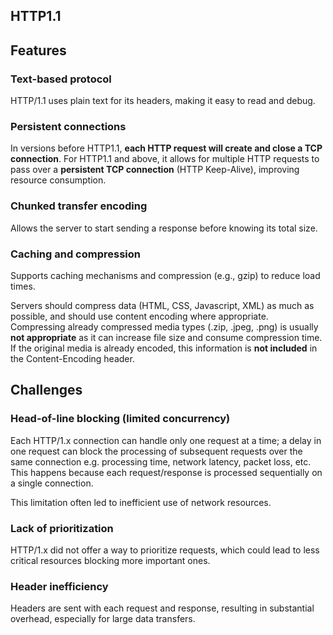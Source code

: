 ## HTTP1.1

## Features

### Text-based protocol

HTTP/1.1 uses plain text for its headers, making it easy to read and debug.

### Persistent connections

In versions before HTTP1.1, **each HTTP request will create and close a TCP connection**. For HTTP1.1 and above, it allows for multiple HTTP requests to pass over a **persistent TCP connection** (HTTP Keep-Alive), improving resource consumption.

### Chunked transfer encoding

Allows the server to start sending a response before knowing its total size.

### Caching and compression

Supports caching mechanisms and compression (e.g., gzip) to reduce load times.

Servers should compress data (HTML, CSS, Javascript, XML) as much as possible, and should use content encoding where appropriate. Compressing already compressed media types (.zip, .jpeg, .png) is usually **not appropriate** as it can increase file size and consume compression time. If the original media is already encoded, this information is **not included** in the Content-Encoding header.

## Challenges

### Head-of-line blocking (limited concurrency)

Each HTTP/1.x connection can handle only one request at a time; a delay in one request can block the processing of subsequent requests over the same connection e.g. processing time, network latency, packet loss, etc. This happens because each request/response is processed sequentially on a single connection.

This limitation often led to inefficient use of network resources.

### Lack of prioritization

HTTP/1.x did not offer a way to prioritize requests, which could lead to less critical resources blocking more important ones.

### Header inefficiency

Headers are sent with each request and response, resulting in substantial overhead, especially for large data transfers.
